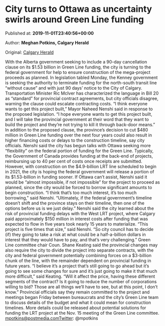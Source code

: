 
# City turns to Ottawa as uncertainty swirls around Green Line funding

Published at: **2019-11-01T23:40:56+00:00**

Author: **Meghan Potkins, Calgary Herald**

Original: [Calgary Herald](https://calgaryherald.com/news/local-news/city-turns-to-ottawa-as-uncertainty-swirls-around-green-line-funding)

With the Alberta government seeking to include a 90-day cancellation clause on its $1.53 billion in Green Line funding, the city is turning to the federal government for help to ensure construction of the mega-project proceeds as planned.
In legislation tabled Monday, the Kenney government is seeking the authority to terminate funding for the north-south transit line “without cause” and with just 90 days’ notice to the City of Calgary. Transportation Minister Ric McIver has characterized the language in Bill 20 as “standard” for provincial contract agreements, but city officials disagree, warning the clause could escalate contracting costs.
“I think everyone wants to get this project built,” Mayor Naheed Nenshi said in response to the proposed legislation. “I hope everyone wants to get this project built, and I will take the provincial government at their word that they want to build the project and they’re not trying to kill it through back-door means.”
In addition to the proposed clause, the province’s decision to cut $480 million in Green Line funding over the next four years could also result in higher financing costs or delays to the construction timeline, say city officials.
Nenshi said the city has begun talks with Ottawa seeking more “flexibility” on the federal portion of funding for the Green Line. Typically, the Government of Canada provides funding at the back-end of projects, reimbursing up to 40 per cent of costs once receipts are submitted.
However, with construction on the $4.9-billion LRT line scheduled to begin in 2021, the city is hoping the federal government will release a portion of its $1.53-billion in funding sooner.
If Ottawa can’t assist, Nenshi said it would be “almost impossible, if not impossible” for the project to proceed as planned, since the city would be forced to borrow significant amounts to begin construction.
“I think that’s too much interest, it’s too much borrowing,” said Nenshi. “Ultimately, if the federal government’s timeline doesn’t shift and the province stays on their timeline, then one of the options before us is we just delay.”
Nenshi said the city learned about the risk of provincial funding delays with the West LRT project, where Calgary paid approximately $150 million in interest costs after funding that was expected to flow in five years took nearly 15 years to materialize.
“This project is five times that size,” said Nenshi. “So city council has to decide (if) they going to take a risk at what could be a half-a-billion dollars in interest that they would have to pay, and that’s very challenging.”
Green Line committee chair Coun. Shane Keating said the provincial changes may also require the city to divide the project into separate contracts, with the city and federal government potentially combining forces on a $3-billion chunk of the line, with the remainder dependent on provincial funding in future years.
“I believe it’s a project that’s still going to go ahead but it’s going to see some changes for sure and it’s just going to make it that much more difficult,” said Keating.
“Will it affect the price, having these different segments of the contract? Is it going to reduce the number of corporations willing to bid? Those are all things we’ll have to see, but at this point, I don’t know.”
Provincial officials say they remain committed to the project and meetings began Friday between bureaucrats and the city’s Green Line team to discuss details of the budget and what it could mean for construction timelines.
More details could be released about potential solutions for funding the LRT project at the Nov. 15 meeting of the Green Line committee.
mpotkins@postmedia.comTwitter: @mpotkins
